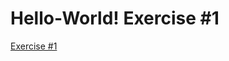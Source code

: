 # Hello-World! Exercise #1
<a href="https://www.w3schools.com/code/tryit.asp?filename=GPHJDQ6517R5">Exercise #1</a><br>
